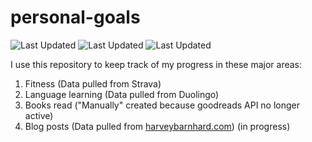 # personal-goals
![Last Updated](https://img.shields.io/date/1624760891?color=FC4C02&label=Fitness%20Updated&logo=strava)
![Last Updated](https://img.shields.io/date/1624760891?color=7ac70c&label=Language%20Updated&logo=duolingo)
![Last Updated](https://img.shields.io/date/1624760891?color=e9e5cd&label=Books%20Updated&logo=goodreads)

I use this repository to keep track of my progress in these major areas:

1. Fitness (Data pulled from Strava)
2. Language learning (Data pulled from Duolingo)
3. Books read ("Manually" created because goodreads API no longer active)
4. Blog posts (Data pulled from [harveybarnhard.com](https://harveybarnhard.com)) (in progress)
